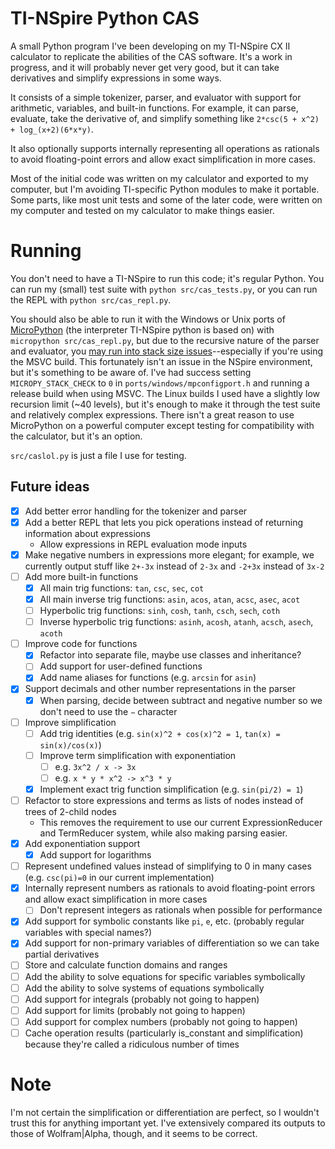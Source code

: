 # TI-NSpire Python CAS

A small Python program I've been developing on my TI-NSpire CX II calculator to replicate the abilities of the CAS software. It's a work in progress, and it will probably never get very good, but it can take derivatives and simplify expressions in some ways.

It consists of a simple tokenizer, parser, and evaluator with support for arithmetic, variables, and built-in functions. For example, it can parse, evaluate, take the derivative of, and simplify something like `2*csc(5 + x^2) + log_(x+2)(6*x*y)`.

It also optionally supports internally representing all operations as rationals to avoid floating-point errors and allow exact simplification in more cases.

Most of the initial code was written on my calculator and exported to my computer, but I'm avoiding TI-specific Python modules to make it portable.
Some parts, like most unit tests and some of the later code, were written on my computer and tested on my calculator to make things easier.

# Running
You don't need to have a TI-NSpire to run this code; it's regular Python.
You can run my (small) test suite with `python src/cas_tests.py`, or you can run the REPL with `python src/cas_repl.py`.  

You should also be able to run it with the Windows or Unix ports of [MicroPython](https://github.com/micropython/micropython) (the interpreter TI-NSpire python is based on) with `micropython src/cas_repl.py`, but due to the recursive nature of the parser and evaluator, you [may run into stack size issues](https://github.com/micropython/micropython/issues/2927)--especially if you're using the MSVC build. This fortunately isn't an issue in the NSpire environment, but it's something to be aware of. I've had success setting `MICROPY_STACK_CHECK` to `0` in `ports/windows/mpconfigport.h` and running a release build when using MSVC. The Linux builds I used have a slightly low recursion limit (~40 levels), but it's enough to make it through the test suite and relatively complex expressions. There isn't a great reason to use MicroPython on a powerful computer except testing for compatibility with the calculator, but it's an option.

`src/caslol.py` is just a file I use for testing.

## Future ideas
- [X] Add better error handling for the tokenizer and parser
- [X] Add a better REPL that lets you pick operations instead of returning information about expressions
  - Allow expressions in REPL evaluation mode inputs
- [X] Make negative numbers in expressions more elegant; for example, we currently output stuff like `2+-3x` instead of `2-3x` and `-2+3x` instead of `3x-2`
- [ ] Add more built-in functions
  - [X] All main trig functions: `tan`, `csc`, `sec`, `cot`
  - [X] All main inverse trig functions: `asin`, `acos`, `atan`, `acsc`, `asec`, `acot`
  - [ ] Hyperbolic trig functions: `sinh`, `cosh`, `tanh`, `csch`, `sech`, `coth`
  - [ ] Inverse hyperbolic trig functions: `asinh`, `acosh`, `atanh`, `acsch`, `asech`, `acoth`
- [ ] Improve code for functions
  - [X] Refactor into separate file, maybe use classes and inheritance?
  - [ ] Add support for user-defined functions
  - [X] Add name aliases for functions (e.g. `arcsin` for `asin`)
- [X] Support decimals and other number representations in the parser
  - [X] When parsing, decide between subtract and negative number so we don't need to use the `−` character
- [ ] Improve simplification
  - [ ] Add trig identities (e.g. `sin(x)^2 + cos(x)^2 = 1`, `tan(x) = sin(x)/cos(x)`)
  - [ ] Improve term simplification with exponentiation
    - [ ] e.g. `3x^2 / x -> 3x`
    - [ ] e.g. `x * y * x^2 -> x^3 * y`
  - [X] Implement exact trig function simplification (e.g. `sin(pi/2) = 1`)
- [ ] Refactor to store expressions and terms as lists of nodes instead of trees of 2-child nodes
  - This removes the requirement to use our current ExpressionReducer and TermReducer system, while also making parsing easier.
- [X] Add exponentiation support
  - [X] Add support for logarithms
- [ ] Represent undefined values instead of simplifying to 0 in many cases (e.g. `csc(pi)=0` in our current implementation)
- [X] Internally represent numbers as rationals to avoid floating-point errors and allow exact simplification in more cases
  - [ ] Don't represent integers as rationals when possible for performance
- [X] Add support for symbolic constants like `pi`, `e`, etc. (probably regular variables with special names?)
- [X] Add support for non-primary variables of differentiation so we can take partial derivatives
- [ ] Store and calculate function domains and ranges
- [ ] Add the ability to solve equations for specific variables symbolically
- [ ] Add the ability to solve systems of equations symbolically
- [ ] Add support for integrals (probably not going to happen)
- [ ] Add support for limits (probably not going to happen)
- [ ] Add support for complex numbers (probably not going to happen)
- [ ] Cache operation results (particularly is_constant and simplification) because they're called a ridiculous number of times

# Note
I'm not certain the simplification or differentiation are perfect, so I wouldn't trust this for anything important yet. I've extensively compared its outputs to those of Wolfram|Alpha, though, and it seems to be correct.